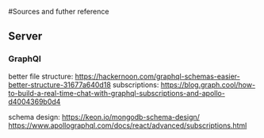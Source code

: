 #Sources and futher reference

## Server

### GraphQl
better file structure: https://hackernoon.com/graphql-schemas-easier-better-structure-31677a640d18
subscriptions: https://blog.graph.cool/how-to-build-a-real-time-chat-with-graphql-subscriptions-and-apollo-d4004369b0d4

schema design: https://keon.io/mongodb-schema-design/
https://www.apollographql.com/docs/react/advanced/subscriptions.html
